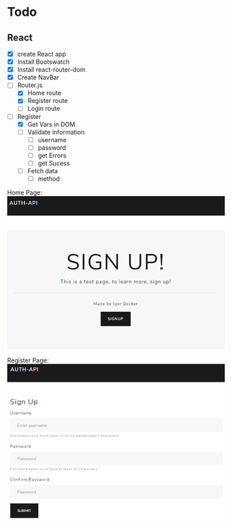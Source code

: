 # Todo

## React

* [x] create React app
* [x] Install Bootswatch
* [x] Install react-router-dom
* [x] Create NavBar
* [ ] Router.js
    * [x] Home route
    * [x] Register route
    * [ ] Login route
* [ ] Register
    * [x] Get Vars in DOM
    * [ ] Validate information
        * [ ] username
        * [ ] password
        * [ ] get Errors
        * [ ] get Sucess
    * [ ] Fetch data
        * [ ] method

Home Page: 
![Home-Page](https://github.com/proudynyu/auth-nodejs/blob/master/frontend_react/public/home_page.png)

Register Page:
![Register-Page](https://github.com/proudynyu/auth-nodejs/blob/master/frontend_react/public/register_page.png)
